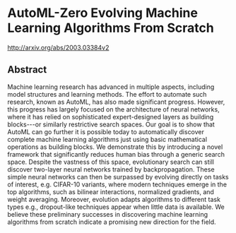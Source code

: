 # AutoML-Zero Evolving Machine Learning Algorithms From Scratch
http://arxiv.org/abs/2003.03384v2
## Abstract
Machine learning research has advanced in multiple aspects, including model structures and learning methods. The effort to automate such research, known as AutoML, has also made significant progress. However, this progress has largely focused on the architecture of neural networks, where it has relied on sophisticated expert-designed layers as building blocks---or similarly restrictive search spaces. Our goal is to show that AutoML can go further it is possible today to automatically discover complete machine learning algorithms just using basic mathematical operations as building blocks. We demonstrate this by introducing a novel framework that significantly reduces human bias through a generic search space. Despite the vastness of this space, evolutionary search can still discover two-layer neural networks trained by backpropagation. These simple neural networks can then be surpassed by evolving directly on tasks of interest, e.g. CIFAR-10 variants, where modern techniques emerge in the top algorithms, such as bilinear interactions, normalized gradients, and weight averaging. Moreover, evolution adapts algorithms to different task types e.g., dropout-like techniques appear when little data is available. We believe these preliminary successes in discovering machine learning algorithms from scratch indicate a promising new direction for the field.